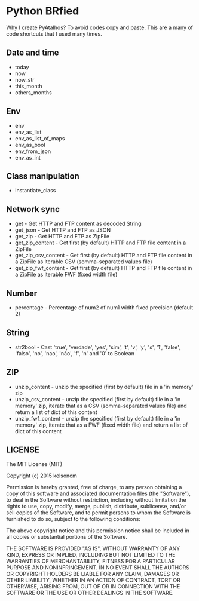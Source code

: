 # Python BRfied

Why I create PyAtalhos? To avoid codes copy and paste. This are a many of code shortcuts  that I used many times.


## Date and time

* today
* now
* now_str
* this_month
* others_months


## Env

* env
* env_as_list
* env_as_list_of_maps
* env_as_bool
* env_from_json
* env_as_int


## Class manipulation

* instantiate_class

## Network sync

* get - Get HTTP and FTP content as decoded String 
* get_json - Get HTTP and FTP as JSON
* get_zip - Get HTTP and FTP as ZipFile
* get_zip_content - Get first (by default) HTTP and FTP file content in a ZipFile
* get_zip_csv_content - Get first (by default) HTTP and FTP file content in a ZipFile as iterable CSV (somma-separated values file)
* get_zip_fwf_content - Get first (by default) HTTP and FTP file content in a ZipFile as iterable FWF (fixed width file)


## Number

* percentage - Percentage of num2 of num1 width fixed precision (default 2)


## String 

* str2bool - Cast 'true', 'verdade', 'yes', 'sim', 't', 'v', 'y', 's', '1', 'false', 'falso', 'no', 'nao', 'não', 'f', 'n' and '0' to Boolean


## ZIP

* unzip_content - unzip the specified (first by default) file in a 'in memory' zip
* unzip_csv_content - unzip the specified (first by default) file in a 'in memory' zip, iterate that as a CSV (somma-separated values file) and return a list of dict of this content
* unzip_fwf_content - unzip the specified (first by default) file in a 'in memory' zip, iterate that as a FWF (fixed width file) and return a list of dict of this content


## LICENSE

The MIT License (MIT)

Copyright (c) 2015 kelsoncm

Permission is hereby granted, free of charge, to any person obtaining a copy
of this software and associated documentation files (the "Software"), to deal
in the Software without restriction, including without limitation the rights
to use, copy, modify, merge, publish, distribute, sublicense, and/or sell
copies of the Software, and to permit persons to whom the Software is
furnished to do so, subject to the following conditions:

The above copyright notice and this permission notice shall be included in all
copies or substantial portions of the Software.

THE SOFTWARE IS PROVIDED "AS IS", WITHOUT WARRANTY OF ANY KIND, EXPRESS OR
IMPLIED, INCLUDING BUT NOT LIMITED TO THE WARRANTIES OF MERCHANTABILITY,
FITNESS FOR A PARTICULAR PURPOSE AND NONINFRINGEMENT. IN NO EVENT SHALL THE
AUTHORS OR COPYRIGHT HOLDERS BE LIABLE FOR ANY CLAIM, DAMAGES OR OTHER
LIABILITY, WHETHER IN AN ACTION OF CONTRACT, TORT OR OTHERWISE, ARISING FROM,
OUT OF OR IN CONNECTION WITH THE SOFTWARE OR THE USE OR OTHER DEALINGS IN THE
SOFTWARE.

